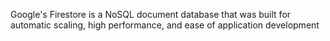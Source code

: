 Google's Firestore is a NoSQL document database that was built for automatic scaling, high performance, and ease of application development
